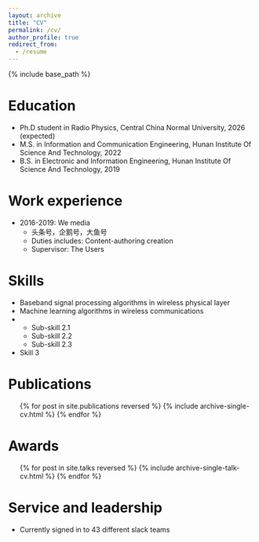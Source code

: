 ```yaml
---
layout: archive
title: "CV"
permalink: /cv/
author_profile: true
redirect_from:
  - /resume
---
```


{% include base_path %}

Education
======
* Ph.D student in Radio Physics, Central China Normal University, 2026 (expected)
* M.S. in Information and Communication Engineering, Hunan Institute Of Science And Technology, 2022
* B.S. in Electronic and Information Engineering, Hunan Institute Of Science And Technology, 2019

Work experience
======
* 2016-2019: We media
  * 头条号，企鹅号，大鱼号
  * Duties includes: Content-authoring creation
  * Supervisor: The Users

  
Skills
======
* Baseband signal processing algorithms in wireless physical layer
* Machine learning algorithms in wireless communications
* 
  * Sub-skill 2.1
  * Sub-skill 2.2
  * Sub-skill 2.3
* Skill 3

Publications
======
  <ul>{% for post in site.publications reversed %}
    {% include archive-single-cv.html %}
  {% endfor %}</ul>
  
Awards
======
  <ul>{% for post in site.talks reversed %}
    {% include archive-single-talk-cv.html  %}
  {% endfor %}</ul>
  
Service and leadership
======
* Currently signed in to 43 different slack teams

